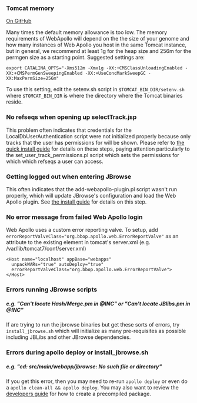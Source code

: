 
### Tomcat memory

<a href="https://github.com/GMOD/Apollo/blob/master/docs/Troubleshooting.md">On GitHub</a>


Many times the default memory allowance is too low.
The memory requirements of WebApollo will depend on the the size of your genome and
how many instances of Web Apollo you host in the same Tomcat instance, but in general,
we recommend at least 1g for the heap size and 256m for the permgen size
as a starting point. Suggested settings are:

    export CATALINA_OPTS="-Xms512m -Xmx1g -XX:+CMSClassUnloadingEnabled -XX:+CMSPermGenSweepingEnabled -XX:+UseConcMarkSweepGC -XX:MaxPermSize=256m"

To use this setting, edit the setenv.sh script in 
`$TOMCAT_BIN_DIR/setenv.sh` where `$TOMCAT_BIN_DIR` is where the
directory where the Tomcat binaries reside.

### No refseqs when opening up selectTrack.jsp


This problem often indicates that credentials for the LocalDbUserAuthentication script were not initialized properly because only tracks that the user has permissions for will be shown. Please refer to [the quick install guide](Quick_install_guide.md) for details on these steps, paying attention particularly to the set_user_track_permissions.pl script which sets the permissions for which which refseqs a user can access.

### Getting logged out when entering JBrowse

This often indicates that the add-webapollo-plugin.pl script wasn't run properly, which will update JBrowse's configuration and load the Web Apollo plugin. See [the install guide](Build.md) for details on this step.


### No error message from failed Web Apollo login

Web Apollo uses a custom error reporting valve. To setup, add `errorReportValveClass="org.bbop.apollo.web.ErrorReportValve"` as an attribute to the existing <Host> element in tomcat's server.xml (e.g. /var/lib/tomcat7/conf/server.xml)

    <Host name="localhost" appBase="webapps" 
      unpackWARs="true" autoDeploy="true" 
      errorReportValveClass="org.bbop.apollo.web.ErrorReportValve">
    </Host>


### Errors running JBrowse scripts

##### e.g. "Can't locate Hash/Merge.pm in @INC" or "Can't locate JBlibs.pm in @INC"

If are trying to run the jbrowse binaries but get these sorts of errors, try `install_jbrowse.sh` which will initialize as many pre-requisites as possible including JBLibs and other JBrowse dependencies. 

### Errors during apollo deploy or install_jbrowse.sh

##### e.g. "cd: src/main/webapp/jbrowse: No such file or directory"

If you get this error, then you may need to re-run `apollo deploy` or even do a `apollo clean-all && apollo deploy`. You may also want to review the [developers guide](Developer.md) for how to create a precompiled package.


